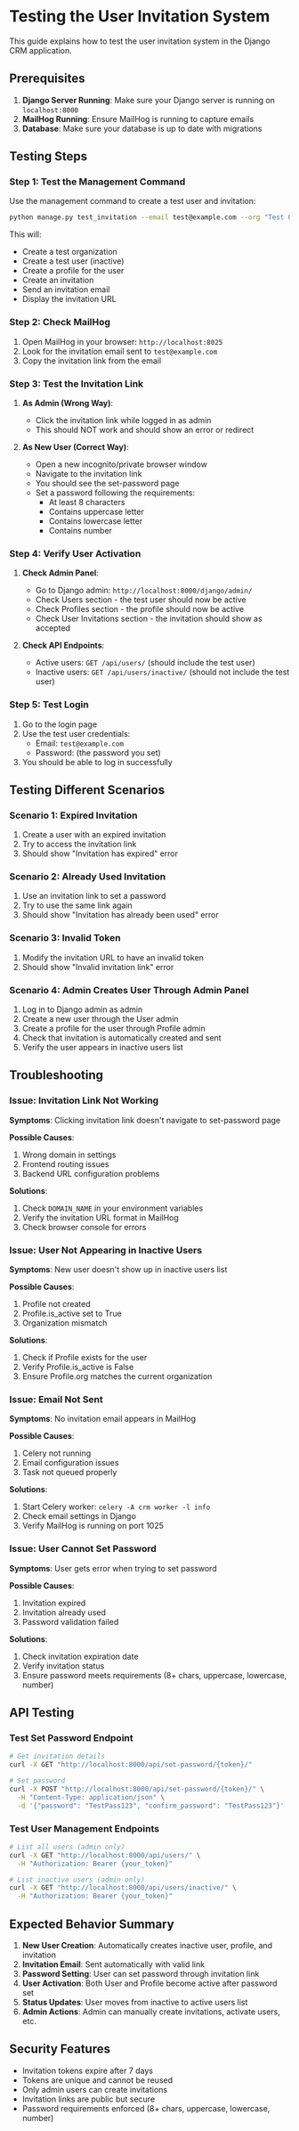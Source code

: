 # Testing the User Invitation System

This guide explains how to test the user invitation system in the Django CRM application.

## Prerequisites

1. **Django Server Running**: Make sure your Django server is running on `localhost:8000`
2. **MailHog Running**: Ensure MailHog is running to capture emails
3. **Database**: Make sure your database is up to date with migrations

## Testing Steps

### Step 1: Test the Management Command

Use the management command to create a test user and invitation:

```bash
python manage.py test_invitation --email test@example.com --org "Test Organization"
```

This will:
- Create a test organization
- Create a test user (inactive)
- Create a profile for the user
- Create an invitation
- Send an invitation email
- Display the invitation URL

### Step 2: Check MailHog

1. Open MailHog in your browser: `http://localhost:8025`
2. Look for the invitation email sent to `test@example.com`
3. Copy the invitation link from the email

### Step 3: Test the Invitation Link

1. **As Admin (Wrong Way)**: 
   - Click the invitation link while logged in as admin
   - This should NOT work and should show an error or redirect

2. **As New User (Correct Way)**:
   - Open a new incognito/private browser window
   - Navigate to the invitation link
   - You should see the set-password page
   - Set a password following the requirements:
     - At least 8 characters
     - Contains uppercase letter
     - Contains lowercase letter
     - Contains number

### Step 4: Verify User Activation

1. **Check Admin Panel**:
   - Go to Django admin: `http://localhost:8000/django/admin/`
   - Check Users section - the test user should now be active
   - Check Profiles section - the profile should now be active
   - Check User Invitations section - the invitation should show as accepted

2. **Check API Endpoints**:
   - Active users: `GET /api/users/` (should include the test user)
   - Inactive users: `GET /api/users/inactive/` (should not include the test user)

### Step 5: Test Login

1. Go to the login page
2. Use the test user credentials:
   - Email: `test@example.com`
   - Password: (the password you set)
3. You should be able to log in successfully

## Testing Different Scenarios

### Scenario 1: Expired Invitation

1. Create a user with an expired invitation
2. Try to access the invitation link
3. Should show "Invitation has expired" error

### Scenario 2: Already Used Invitation

1. Use an invitation link to set a password
2. Try to use the same link again
3. Should show "Invitation has already been used" error

### Scenario 3: Invalid Token

1. Modify the invitation URL to have an invalid token
2. Should show "Invalid invitation link" error

### Scenario 4: Admin Creates User Through Admin Panel

1. Log in to Django admin as admin
2. Create a new user through the User admin
3. Create a profile for the user through Profile admin
4. Check that invitation is automatically created and sent
5. Verify the user appears in inactive users list

## Troubleshooting

### Issue: Invitation Link Not Working

**Symptoms**: Clicking invitation link doesn't navigate to set-password page

**Possible Causes**:
1. Wrong domain in settings
2. Frontend routing issues
3. Backend URL configuration problems

**Solutions**:
1. Check `DOMAIN_NAME` in your environment variables
2. Verify the invitation URL format in MailHog
3. Check browser console for errors

### Issue: User Not Appearing in Inactive Users

**Symptoms**: New user doesn't show up in inactive users list

**Possible Causes**:
1. Profile not created
2. Profile.is_active set to True
3. Organization mismatch

**Solutions**:
1. Check if Profile exists for the user
2. Verify Profile.is_active is False
3. Ensure Profile.org matches the current organization

### Issue: Email Not Sent

**Symptoms**: No invitation email appears in MailHog

**Possible Causes**:
1. Celery not running
2. Email configuration issues
3. Task not queued properly

**Solutions**:
1. Start Celery worker: `celery -A crm worker -l info`
2. Check email settings in Django
3. Verify MailHog is running on port 1025

### Issue: User Cannot Set Password

**Symptoms**: User gets error when trying to set password

**Possible Causes**:
1. Invitation expired
2. Invitation already used
3. Password validation failed

**Solutions**:
1. Check invitation expiration date
2. Verify invitation status
3. Ensure password meets requirements (8+ chars, uppercase, lowercase, number)

## API Testing

### Test Set Password Endpoint

```bash
# Get invitation details
curl -X GET "http://localhost:8000/api/set-password/{token}/"

# Set password
curl -X POST "http://localhost:8000/api/set-password/{token}/" \
  -H "Content-Type: application/json" \
  -d '{"password": "TestPass123", "confirm_password": "TestPass123"}'
```

### Test User Management Endpoints

```bash
# List all users (admin only)
curl -X GET "http://localhost:8000/api/users/" \
  -H "Authorization: Bearer {your_token}"

# List inactive users (admin only)
curl -X GET "http://localhost:8000/api/users/inactive/" \
  -H "Authorization: Bearer {your_token}"
```

## Expected Behavior Summary

1. **New User Creation**: Automatically creates inactive user, profile, and invitation
2. **Invitation Email**: Sent automatically with valid link
3. **Password Setting**: User can set password through invitation link
4. **User Activation**: Both User and Profile become active after password set
5. **Status Updates**: User moves from inactive to active users list
6. **Admin Actions**: Admin can manually create invitations, activate users, etc.

## Security Features

- Invitation tokens expire after 7 days
- Tokens are unique and cannot be reused
- Only admin users can create invitations
- Invitation links are public but secure
- Password requirements enforced (8+ chars, uppercase, lowercase, number)
